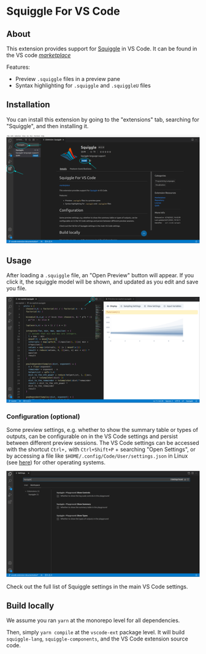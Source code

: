 # Squiggle For VS Code

## About

This extension provides support for [Squiggle](https://www.squiggle-language.com/) in VS Code. It can be found in the VS code _[marketplace](https://marketplace.visualstudio.com/items?itemName=QURI.vscode-squiggle)_

Features:

- Preview `.squiggle` files in a preview pane
- Syntax highlighting for `.squiggle` and `.squiggleU` files

## Installation 

You can install this extension by going to the "extensions" tab, searching for "Squiggle", and then installing it.

![](./images/vs-code-install.png)

## Usage

After loading a `.squiggle` file, an "Open Preview" button will appear. If you click it, the squiggle model will be shown, and updated as you edit and save you file.

![](./images/extension-screenshot.png)

### Configuration (optional)

Some preview settings, e.g. whether to show the summary table or types of outputs, can be configurable on in the VS Code settings and persist between different preview sessions. The VS Code settings can be accessed with the shortcut `Ctrl+,` with `Ctrl+Shift+P` + searching "Open Settings", or by accessing a file like `$HOME/.config/Code/User/settings.json` in Linux (see [here](https://stackoverflow.com/questions/65908987/how-can-i-open-visual-studio-codes-settings-json-file)) for other operating systems. 

![](./images/vs-code-settings.png)

Check out the full list of Squiggle settings in the main VS Code settings.

## Build locally

We assume you ran `yarn` at the monorepo level for all dependencies.

Then, simply `yarn compile` at the `vscode-ext` package level. It will build `squiggle-lang`, `squiggle-components`, and the VS Code extension source code.

